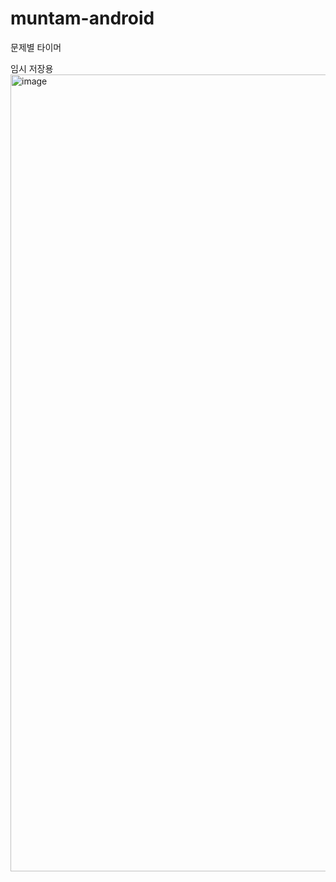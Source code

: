 # muntam-android
문제별 타이머

임시 저장용
<img width="1275" alt="image" src="https://user-images.githubusercontent.com/62280009/218179065-91f57bb3-062a-4bee-8c9d-9f03eb78b8e6.png">

